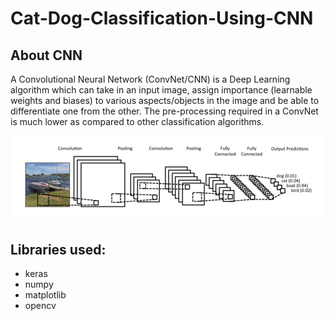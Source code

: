 # Cat-Dog-Classification-Using-CNN

## About CNN
<p>A Convolutional Neural Network (ConvNet/CNN) is a Deep Learning algorithm which can take in an input image, assign importance (learnable weights and biases) to various aspects/objects in the image and be able to differentiate one from the other. The pre-processing required in a ConvNet is much lower as compared to other classification algorithms.</p>

![](images/cnn.PNG)

## Libraries used:<br>
<ul>
<li>keras</li>
<li>numpy</li>
<li>matplotlib</li>
<li>opencv</li>
</ul>
